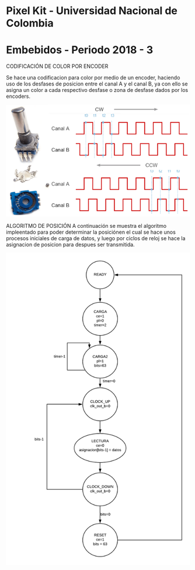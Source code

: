 # Pixel Kit - Universidad Nacional de Colombia

# Embebidos - Periodo 2018 - 3

CODIFICACIÓN DE COLOR POR ENCODER

Se hace una codificacion para color por medio de un encoder, haciendo uso de los desfases de posicion entre el canal A y el canal B, ya con ello se asigna un color a cada respectivo desfase o zona de desfase dados por los encoders.

![](https://raw.githubusercontent.com/NicolasRiascos/Pixel-Kit/master/encoder.png)


ALGORITMO DE POSICIÓN
A continuación se muestra el algoritmo impleentado para poder determinar la posiciónen el cual se hace unos procesos iniciales de carga de datos, y luego por ciclos de reloj se hace la asignacion de posicion para despues ser transmitida.

![](https://raw.githubusercontent.com/NicolasRiascos/Pixel-Kit/master/lectura_posiciones.png)

